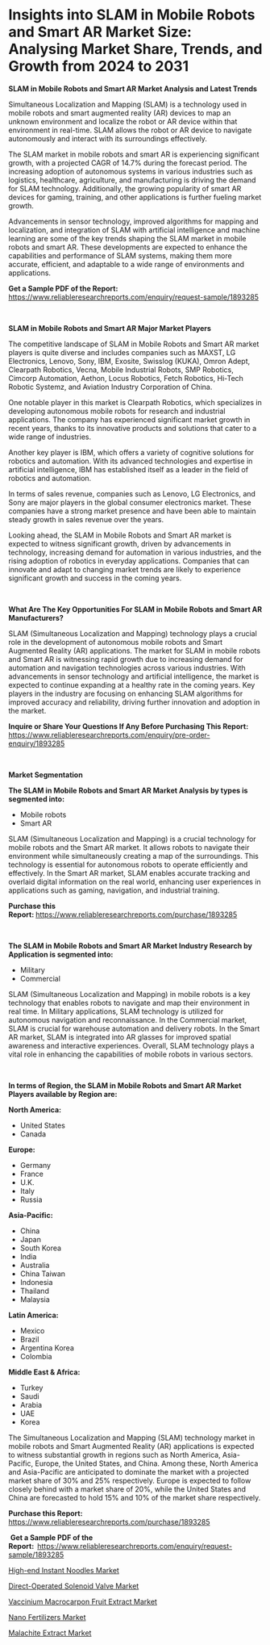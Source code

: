 <p><h1>Insights into SLAM in Mobile Robots and Smart AR Market Size: Analysing Market Share, Trends, and Growth from 2024 to 2031</h1></p><p><strong>SLAM in Mobile Robots and Smart AR Market Analysis and Latest Trends</strong></p>
<p><p>Simultaneous Localization and Mapping (SLAM) is a technology used in mobile robots and smart augmented reality (AR) devices to map an unknown environment and localize the robot or AR device within that environment in real-time. SLAM allows the robot or AR device to navigate autonomously and interact with its surroundings effectively.</p><p>The SLAM market in mobile robots and smart AR is experiencing significant growth, with a projected CAGR of 14.7% during the forecast period. The increasing adoption of autonomous systems in various industries such as logistics, healthcare, agriculture, and manufacturing is driving the demand for SLAM technology. Additionally, the growing popularity of smart AR devices for gaming, training, and other applications is further fueling market growth.</p><p>Advancements in sensor technology, improved algorithms for mapping and localization, and integration of SLAM with artificial intelligence and machine learning are some of the key trends shaping the SLAM market in mobile robots and smart AR. These developments are expected to enhance the capabilities and performance of SLAM systems, making them more accurate, efficient, and adaptable to a wide range of environments and applications.</p></p>
<p><strong>Get a Sample PDF of the Report:&nbsp;</strong> <a href="https://www.reliableresearchreports.com/enquiry/request-sample/1893285">https://www.reliableresearchreports.com/enquiry/request-sample/1893285</a></p>
<p>&nbsp;</p>
<p><strong>SLAM in Mobile Robots and Smart AR Major Market Players</strong></p>
<p><p>The competitive landscape of SLAM in Mobile Robots and Smart AR market players is quite diverse and includes companies such as MAXST, LG Electronics, Lenovo, Sony, IBM, Exosite, Swisslog (KUKA), Omron Adept, Clearpath Robotics, Vecna, Mobile Industrial Robots, SMP Robotics, Cimcorp Automation, Aethon, Locus Robotics, Fetch Robotics, Hi-Tech Robotic Systemz, and Aviation Industry Corporation of China.</p><p>One notable player in this market is Clearpath Robotics, which specializes in developing autonomous mobile robots for research and industrial applications. The company has experienced significant market growth in recent years, thanks to its innovative products and solutions that cater to a wide range of industries.</p><p>Another key player is IBM, which offers a variety of cognitive solutions for robotics and automation. With its advanced technologies and expertise in artificial intelligence, IBM has established itself as a leader in the field of robotics and automation.</p><p>In terms of sales revenue, companies such as Lenovo, LG Electronics, and Sony are major players in the global consumer electronics market. These companies have a strong market presence and have been able to maintain steady growth in sales revenue over the years.</p><p>Looking ahead, the SLAM in Mobile Robots and Smart AR market is expected to witness significant growth, driven by advancements in technology, increasing demand for automation in various industries, and the rising adoption of robotics in everyday applications. Companies that can innovate and adapt to changing market trends are likely to experience significant growth and success in the coming years.</p></p>
<p>&nbsp;</p>
<p><strong>What Are The Key Opportunities For SLAM in Mobile Robots and Smart AR Manufacturers?</strong></p>
<p><p>SLAM (Simultaneous Localization and Mapping) technology plays a crucial role in the development of autonomous mobile robots and Smart Augmented Reality (AR) applications. The market for SLAM in mobile robots and Smart AR is witnessing rapid growth due to increasing demand for automation and navigation technologies across various industries. With advancements in sensor technology and artificial intelligence, the market is expected to continue expanding at a healthy rate in the coming years. Key players in the industry are focusing on enhancing SLAM algorithms for improved accuracy and reliability, driving further innovation and adoption in the market.</p></p>
<p><strong>Inquire or Share Your Questions If Any Before Purchasing This Report:</strong> <a href="https://www.reliableresearchreports.com/enquiry/pre-order-enquiry/1893285">https://www.reliableresearchreports.com/enquiry/pre-order-enquiry/1893285</a></p>
<p>&nbsp;</p>
<p><strong>Market Segmentation</strong></p>
<p><strong>The SLAM in Mobile Robots and Smart AR Market Analysis by types is segmented into:</strong></p>
<p><ul><li>Mobile robots</li><li>Smart AR</li></ul></p>
<p><p>SLAM (Simultaneous Localization and Mapping) is a crucial technology for mobile robots and the Smart AR market. It allows robots to navigate their environment while simultaneously creating a map of the surroundings. This technology is essential for autonomous robots to operate efficiently and effectively. In the Smart AR market, SLAM enables accurate tracking and overlaid digital information on the real world, enhancing user experiences in applications such as gaming, navigation, and industrial training.</p></p>
<p><strong>Purchase this Report:&nbsp;</strong><a href="https://www.reliableresearchreports.com/purchase/1893285">https://www.reliableresearchreports.com/purchase/1893285</a></p>
<p>&nbsp;</p>
<p><strong>The SLAM in Mobile Robots and Smart AR Market Industry Research by Application is segmented into:</strong></p>
<p><ul><li>Military</li><li>Commercial</li></ul></p>
<p><p>SLAM (Simultaneous Localization and Mapping) in mobile robots is a key technology that enables robots to navigate and map their environment in real time. In Military applications, SLAM technology is utilized for autonomous navigation and reconnaissance. In the Commercial market, SLAM is crucial for warehouse automation and delivery robots. In the Smart AR market, SLAM is integrated into AR glasses for improved spatial awareness and interactive experiences. Overall, SLAM technology plays a vital role in enhancing the capabilities of mobile robots in various sectors.</p></p>
<p>&nbsp;</p>
<p><strong>In terms of Region, the SLAM in Mobile Robots and Smart AR Market Players available by Region are:</strong></p>
<p>
    <p> <strong> North America: </strong>
        <ul>
            <li>United States</li>
            <li>Canada</li>
        </ul>
        </p> 
    <p> <strong> Europe: </strong>
        <ul>
            <li>Germany</li>
            <li>France</li>
            <li>U.K.</li>
            <li>Italy</li>
            <li>Russia</li>
        </ul>
        </p> 
    <p> <strong> Asia-Pacific: </strong>
        <ul>
            <li>China</li>
            <li>Japan</li>
            <li>South Korea</li>
            <li>India</li>
            <li>Australia</li>
            <li>China Taiwan</li>
            <li>Indonesia</li>
            <li>Thailand</li>
            <li>Malaysia</li>
        </ul>
        </p> 
    <p> <strong> Latin America: </strong>
        <ul>
            <li>Mexico</li>
            <li>Brazil</li>
            <li>Argentina Korea</li>
            <li>Colombia</li>
        </ul>
        </p> 
    <p> <strong> Middle East & Africa: </strong>
        <ul>
            <li>Turkey</li>
            <li>Saudi</li>
            <li>Arabia</li>
            <li>UAE</li>
            <li>Korea</li>
        </ul>
    </p>
    </p>
<p><p>The Simultaneous Localization and Mapping (SLAM) technology market in mobile robots and Smart Augmented Reality (AR) applications is expected to witness substantial growth in regions such as North America, Asia-Pacific, Europe, the United States, and China. Among these, North America and Asia-Pacific are anticipated to dominate the market with a projected market share of 30% and 25% respectively. Europe is expected to follow closely behind with a market share of 20%, while the United States and China are forecasted to hold 15% and 10% of the market share respectively.</p></p>
<p><strong>Purchase this Report: </strong><a href="https://www.reliableresearchreports.com/purchase/1893285">https://www.reliableresearchreports.com/purchase/1893285</a></p>
<p>&nbsp;<strong>Get a Sample PDF of the Report:&nbsp;&nbsp;</strong><a href="https://www.reliableresearchreports.com/enquiry/request-sample/1893285">https://www.reliableresearchreports.com/enquiry/request-sample/1893285</a></p>
<p><strong></strong></p>
<p><p><a href="https://unruly-ladybug-44b.notion.site/High-end-Instant-Noodles-Market-Research-Report-Forecasted-for-Period-from-2024-2031-by-Market-Ty-a17a4f80eb0b457c940db78cb8d91f68">High-end Instant Noodles Market</a></p><p><a href="https://gentle-editor-9db.notion.site/Direct-Operated-Solenoid-Valve-Market-Analysis-and-Market-Size-Global-Industry-Overview-Market-Seg-806134c908334c24bc8a1c1d303d2fec">Direct-Operated Solenoid Valve Market</a></p><p><a href="https://view.publitas.com/reportprime-1/decoding-the-vaccinium-macrocarpon-fruit-extract-market-a-deep-dive-into-the-latest-market-trends-market-segmentation-and-competitive-analysis/">Vaccinium Macrocarpon Fruit Extract Market</a></p><p><a href="https://github.com/pgtimber/Market-Research-Report-List-1/blob/main/nano-fertilizers-market.md">Nano Fertilizers Market</a></p><p><a href="https://view.publitas.com/reportprime-1/malachite-extract-market-with-the-goal-of-estimating-the-market-size-and-future-growth-potential-of-various-market-segments-based-on-component-applications-end-user-and-region/">Malachite Extract Market</a></p></p>